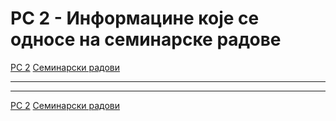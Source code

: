 # РС 2 - Информацине које се односе на семинарске радове

[РС 2](../../README.md) [Семинарски радови](../README.md)

---

---

[РС 2](../../README.md) [Семинарски радови](../README.md) 

